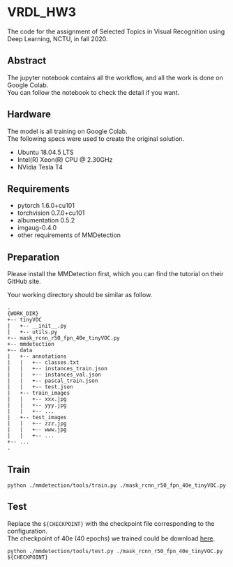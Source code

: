 # VRDL_HW3

The code for the assignment of Selected Topics in Visual Recognition using Deep Learning, NCTU, in fall 2020.

## Abstract

The jupyter notebook contains all the workflow, and all the work is done on Google Colab.  
You can follow the notebook to check the detail if you want.

## Hardware

The model is all training on Google Colab.  
The following specs were used to create the original solution.

- Ubuntu 18.04.5 LTS
- Intel(R) Xeon(R) CPU @ 2.30GHz
- NVidia Tesla T4

## Requirements

* pytorch 1.6.0+cu101
* torchvision 0.7.0+cu101
* albumentation 0.5.2
* imgaug-0.4.0
* other requirements of MMDetection

## Preparation

Please install the MMDetection first, which you can find the tutorial on their GitHub site.

Your working directory should be similar as follow.

```
.
{WORK_DIR}
+-- tinyVOC
|   +-- __init__.py
|   +-- utils.py
+-- mask_rcnn_r50_fpn_40e_tinyVOC.py
+-- mmdetection
+-- data
|   +-- annotations
|   |   +-- classes.txt
|   |   +-- instances_train.json
|   |   +-- instances_val.json
|   |   +-- pascal_train.json
|   |   +-- test.json
|   +-- train_images
|   |   +-- xxx.jpg
|   |   +-- yyy.jpg
|   |   +-- ...
|   +-- test_images
|   |   +-- zzz.jpg
|   |   +-- www.jpg
|   |   +-- ...
+-- ...
.
```

## Train

```
python ./mmdetection/tools/train.py ./mask_rcnn_r50_fpn_40e_tinyVOC.py
```

## Test

Replace the `${CHECKPOINT}` with the checkpoint file corresponding to the configuration.  
The checkpoint of 40e (40 epochs) we trained could be download [here](https://drive.google.com/file/d/12kAEsDYkPPB6lKOg567rLqXIr6PiCs-b/view?usp=sharing).

```
python ./mmdetection/tools/test.py ./mask_rcnn_r50_fpn_40e_tinyVOC.py ${CHECKPOINT}
```
